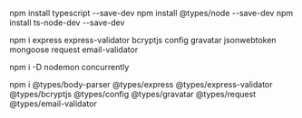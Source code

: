 npm install typescript --save-dev
npm install @types/node --save-dev
npm install ts-node-dev --save-dev

npm i express express-validator bcryptjs config gravatar jsonwebtoken mongoose request email-validator

npm i -D nodemon concurrently

npm i @types/body-parser @types/express @types/express-validator @types/bcryptjs @types/config @types/gravatar @types/request @types/email-validator

